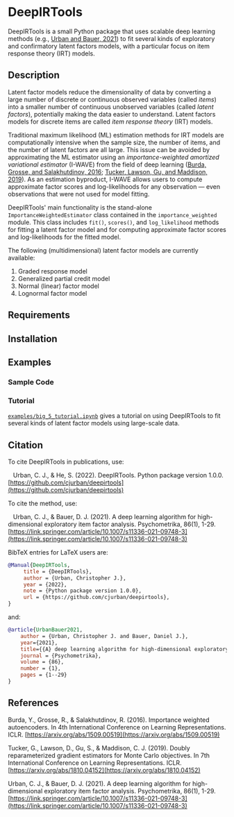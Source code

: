# DeepIRTools

DeepIRTools is a small Python package that uses scalable deep learning methods (e.g., [Urban and Bauer, 2021](https://link.springer.com/article/10.1007/s11336-021-09748-3)) to fit several kinds of exploratory and confirmatory latent factors models, with a particular focus on item response theory (IRT) models.

## Description

Latent factor models reduce the dimensionality of data by converting a large number of discrete or continuous observed variables (called *items*) into a smaller number of continuous unobserved variables (called *latent factors*), potentially making the data easier to understand. Latent factors models for discrete items are called *item response theory* (IRT) models.

Traditional maximum likelihood (ML) estimation methods for IRT models are computationally intensive when the sample size, the number of items, and the number of latent factors are all large. This issue can be avoided by approximating the ML estimator using an *importance-weighted amortized variational estimator* (I-WAVE) from the field of deep learning ([Burda, Grosse, and Salakhutdinov, 2016](https://arxiv.org/abs/1509.00519); [Tucker, Lawson, Gu, and Maddison, 2019](https://arxiv.org/abs/1810.04152)). As an estimation byproduct, I-WAVE allows users to compute approximate factor scores and log-likelihoods for any observation &mdash; even observations that were not used for model fitting.

DeepIRTools' main functionality is the stand-alone ``ImportanceWeightedEstimator`` class contained in the  ``importance_weighted`` module. This class includes ``fit()``, ``scores()``, and ``log_likelihood`` methods for fitting a latent factor model and for computing approximate factor scores and log-likelihoods for the fitted model.

The following (multidimensional) latent factor models are currently available:

1. Graded response model
2. Generalized partial credit model
3. Normal (linear) factor model
4. Lognormal factor model

## Requirements

## Installation

## Examples

### Sample Code

### Tutorial

[`examples/big_5_tutorial.ipynb`](examples/big_5_tutorial.ipynb) gives a tutorial on using DeepIRTools to fit several kinds of latent factor models using large-scale data.

## Citation

To cite DeepIRTools in publications, use:

&nbsp;&nbsp;&nbsp;Urban, C. J., & He, S. (2022). DeepIRTools. Python package version 1.0.0. [https://github.com/cjurban/deepirtools](https://github.com/cjurban/deepirtools)

To cite the method, use:

&nbsp;&nbsp;&nbsp;Urban, C. J., & Bauer, D. J. (2021). A deep learning algorithm for high-dimensional exploratory  item factor analysis. Psychometrika, 86(1), 1-29. [https://link.springer.com/article/10.1007/s11336-021-09748-3](https://link.springer.com/article/10.1007/s11336-021-09748-3)

BibTeX entries for LaTeX users are:
```bibtex
@Manual{DeepIRTools,
     title = {DeepIRTools},
     author = {Urban, Christopher J.},
     year = {2022},
     note = {Python package version 1.0.0},
     url = {https://github.com/cjurban/deepirtools},
}
```
and:
```bibtex
@article{UrbanBauer2021,
    author = {Urban, Christopher J. and Bauer, Daniel J.},
    year={2021},
    title={{A} deep learning algorithm for high-dimensional exploratory item factor analysis},
    journal = {Psychometrika},
    volume = {86},
    number = {1},
    pages = {1--29}
}
```

## References

   Burda, Y., Grosse, R., & Salakhutdinov, R. (2016). Importance weighted autoencoders. In 4th International Conference on Learning Representations. ICLR. [https://arxiv.org/abs/1509.00519](https://arxiv.org/abs/1509.00519)

   Tucker, G., Lawson, D., Gu, S., & Maddison, C. J. (2019). Doubly reparameterized gradient estimators for Monte Carlo objectives. In 7th International Conference on Learning Representations. ICLR. [https://arxiv.org/abs/1810.04152](https://arxiv.org/abs/1810.04152)

   Urban, C. J., & Bauer, D. J. (2021). A deep learning algorithm for high-dimensional exploratory item factor analysis. Psychometrika, 86(1), 1-29. [https://link.springer.com/article/10.1007/s11336-021-09748-3](https://link.springer.com/article/10.1007/s11336-021-09748-3)
